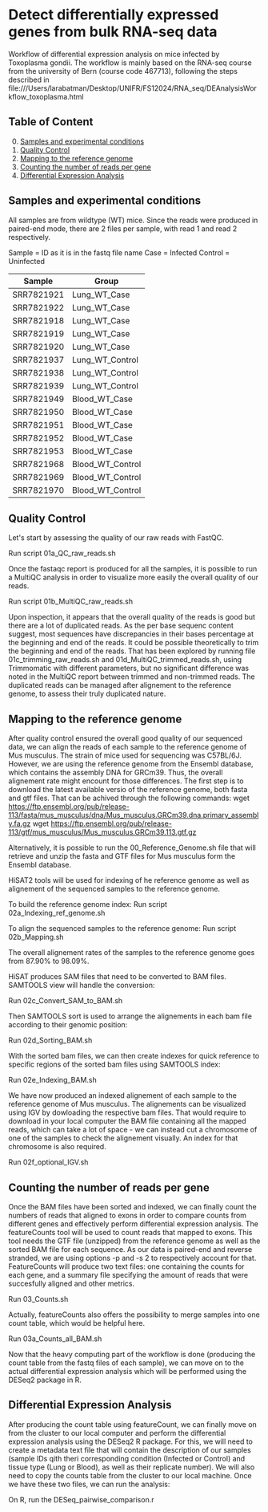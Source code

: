 # Detect differentially expressed genes from bulk RNA-seq data
Workflow of differential expression analysis on mice infected by Toxoplasma gondii.
The workflow is mainly based on the RNA-seq course from the university of Bern (course code 467713), following the steps described in file:///Users/larabatman/Desktop/UNIFR/FS12024/RNA_seq/DEAnalysisWorkflow_toxoplasma.html


## Table of Content

0. [Samples and experimental conditions](#samples-and-experimental-conditions)
1. [Quality Control](#quality-control)
2. [Mapping to the reference genome](#mapping-to-the-reference-genome)
3. [Counting the number of reads per gene](#counting-the-number-of-reads-per-gene)
4. [Differential Expression Analysis](#differential-expression-analysis)

## Samples and experimental conditions
All samples are from wildtype  (WT) mice. 
Since the reads were produced in paired-end mode, there are 2 files per sample, with read 1 and read 2 respectively.

Sample = ID as it is in the fastq file name
Case = Infected
Control = Uninfected


| Sample    | Group            |
|-----------|-------------------|
| SRR7821921 | Lung_WT_Case     |
| SRR7821922 | Lung_WT_Case     |
| SRR7821918 | Lung_WT_Case     |
| SRR7821919 | Lung_WT_Case     |
| SRR7821920 | Lung_WT_Case     |
| SRR7821937 | Lung_WT_Control  |
| SRR7821938 | Lung_WT_Control  |
| SRR7821939 | Lung_WT_Control  |
| SRR7821949 | Blood_WT_Case    |
| SRR7821950 | Blood_WT_Case    |
| SRR7821951 | Blood_WT_Case    |
| SRR7821952 | Blood_WT_Case    |
| SRR7821953 | Blood_WT_Case    |
| SRR7821968 | Blood_WT_Control |
| SRR7821969 | Blood_WT_Control |
| SRR7821970 | Blood_WT_Control |

## Quality Control

Let's start by assessing the quality of our raw reads with FastQC.

Run script 01a_QC_raw_reads.sh

Once the fastaqc report is produced for all the samples, it is possible to run a MultiQC analysis in order to visualize more easily the overall quality of our reads.

Run script 01b_MultiQC_raw_reads.sh

Upon inspection, it appears that the overall quality of the reads is good but there are a lot of duplicated reads. As the per base sequenc content suggest, most sequences have discrepancies in their bases percentage at the beginning and end of the reads. It could be possible theoretically to trim the beginning and end of the reads. That has been explored by running file 01c_trimming_raw_reads.sh and 01d_MultiQC_trimmed_reads.sh, using Trimmomatic with different parameters, but no significant difference was noted in the MultiQC report between trimmed and non-trimmed reads. 
The duplicated reads can be managed after alignement to the reference genome, to assess their truly duplicated nature. 

## Mapping to the reference genome

After quality control ensured the overall good quality of our sequenced data, we can align the reads of each sample to the reference genome of Mus musculus. The strain of mice used for sequencing was C57BL/6J. However, we are using the reference genome from the Ensembl database, which contains the assembly DNA for GRCm39. Thus, the overall alignement rate might encount for those differences. 
The first step is to download the latest available versio of the reference genome, both fasta and gtf files. That can be achived through the following commands: 
wget https://ftp.ensembl.org/pub/release-113/fasta/mus_musculus/dna/Mus_musculus.GRCm39.dna.primary_assembly.fa.gz
wget https://ftp.ensembl.org/pub/release-113/gtf/mus_musculus/Mus_musculus.GRCm39.113.gtf.gz

Alternatively, it is possible to run the 00_Reference_Genome.sh file that will retrieve and unzip the fasta and GTF files for Mus musculus form the Ensembl database. 

HiSAT2 tools will be used for indexing of he reference genome as well as alignement of the sequenced samples to the reference genome.

To build the reference genome index: 
Run script 02a_Indexing_ref_genome.sh

To align the sequenced samples to the reference genome:
Run script 02b_Mapping.sh

The overall alignement rates of the samples to the reference genome goes from 87.90% to 98.09%. 

HiSAT produces SAM files that need to be converted to BAM files. SAMTOOLS view will handle the conversion:

Run 02c_Convert_SAM_to_BAM.sh

Then SAMTOOLS sort is used to arrange the alignements in each bam file according to their genomic position:

Run 02d_Sorting_BAM.sh

With the sorted bam files, we can then create indexes for quick reference to specific regions of the sorted bam files using SAMTOOLS index:

Run 02e_Indexing_BAM.sh

We have now produced an indexed alignement of each sample to the reference genome of Mus musculus. The alignements can be visualized using IGV by dowloading the respective bam files. That would require to download in your local computer the BAM file containing all the mapped reads, which can take a lot of space - we can instead cut a chromosome of one of the samples to check the alignement visually. An index for that chromosome is also required. 

Run 02f_optional_IGV.sh

## Counting the number of reads per gene

Once the BAM files have been sorted and indexed, we can finally count the numbers of reads that aligned to exons in  order to compare counts from different genes and effectively perform differential expression analysis. 
The featureCounts tool will be used to count reads that mapped to exons. This tool needs the GTF file (unzipped) from the reference genome as well as the sorted BAM file for each sequence. As our data is paired-end and reverse stranded, we are using options -p and -s 2 to respectively account for that. FeatureCounts will produce two text files: one containing the counts for each gene, and a summary file specifying the amount of reads that were succesfully aligned and other metrics. 

Run 03_Counts.sh

Actually, featureCounts also offers the possibility to merge samples into one count table, which would be helpful here. 

Run 03a_Counts_all_BAM.sh

Now that the heavy computing part of the workflow is done (producing the count table from the fastq files of each sample), we can move on to the actual differential expression analysis which will be performed using the DESeq2 package in R.

## Differential Expression Analysis

After producing the count table using featureCount, we can finally move on from the cluster to our local computer and perform the differential expression analysis using the DESeq2 R package.
For this, we will need to create a metadata text file that will contain the description of our samples (sample IDs qith theri corresponding condition (Infected or Control) and tissue type (Lung or Blood), as well as their replicate number).
We will also need to copy the counts table from the cluster to our local machine. 
Once we have these two files, we can run the analysis:

On R, run the DESeq_pairwise_comparison.r

<!--

#Check the status of your repository
git status

#Stage changes
git add filename   # or use 'git add .' to stage all changes

#Commit changes
git commit -m "Your commit message"

#Push to GitHub
git push origin main

#To save changes before pulling
git stash


#To retrieve the changes after pulling
git stash pop
-->

